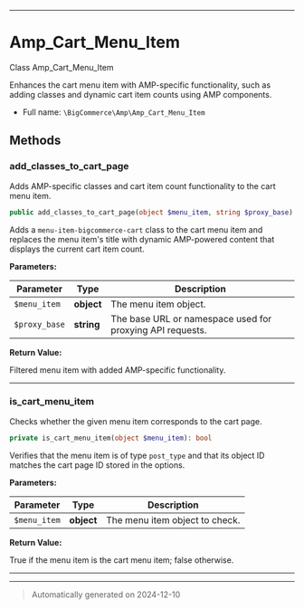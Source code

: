 ***

# Amp_Cart_Menu_Item

Class Amp_Cart_Menu_Item

Enhances the cart menu item with AMP-specific functionality, such as adding classes
and dynamic cart item counts using AMP components.

* Full name: `\BigCommerce\Amp\Amp_Cart_Menu_Item`




## Methods


### add_classes_to_cart_page

Adds AMP-specific classes and cart item count functionality to the cart menu item.

```php
public add_classes_to_cart_page(object $menu_item, string $proxy_base): object
```

Adds a `menu-item-bigcommerce-cart` class to the cart menu item and replaces the
menu item's title with dynamic AMP-powered content that displays the current cart item count.






**Parameters:**

| Parameter | Type | Description |
|-----------|------|-------------|
| `$menu_item` | **object** | The menu item object. |
| `$proxy_base` | **string** | The base URL or namespace used for proxying API requests. |


**Return Value:**

Filtered menu item with added AMP-specific functionality.




***

### is_cart_menu_item

Checks whether the given menu item corresponds to the cart page.

```php
private is_cart_menu_item(object $menu_item): bool
```

Verifies that the menu item is of type `post_type` and that its object ID matches
the cart page ID stored in the options.






**Parameters:**

| Parameter | Type | Description |
|-----------|------|-------------|
| `$menu_item` | **object** | The menu item object to check. |


**Return Value:**

True if the menu item is the cart menu item; false otherwise.




***


***
> Automatically generated on 2024-12-10
